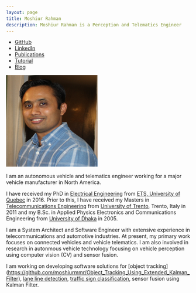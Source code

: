 ```yaml
---
layout: page
title: Moshiur Rahman
description: Moshiur Rahman is a Perception and Telematics Engineer
---
```


<div class="navbar">
 <div class="navbar-inner">
    <ul class="nav">
	<li><a href="https://github.com/moshiurmmr">GitHub</a></li>
	<li><a href="https://www.linkedin.com/in/m-moshiur-rahman/">LinkedIn</a></li>
	<li><a href="https://scholar.google.ca/citations?hl=en&user=DLBH9XYAAAAJ&view_op=list_works&gmla=AJsN-F6TgFN0OMsqYPt0Z6tIkJNGwo8xvuwCtpVuD8IIWGA90gRa7M6KsBEOmUFXfn12Dvhb59NuJPAYGNiCt_4bhD8DXpNifbFdAWcfUA4vozz7MyBAqh0">Publications</a></li>
	<li><a href="https://github.com/moshiurmmr/moshiur_site/tutorials">Tutorial</a></li>
	<li><a href="https://github.com/moshiurmmr/moshiur_site/blog">Blog</a></li>
    </ul>
</div>
 </div>

<!-- commenting the following lines
<div class ="span2">
<a href="assests/github_pic.jpg">
  <img src="assests/github_pic.jpg"
   title="Moshiur Rahman" alt="Moshiur Rahman"/></a>
</div>
-->

<!--
<a href="url"><img src="https://github.com/moshiurmmr/moshiur_site/github_pic.jpg" align="left" height="50" width="50"/></a>
-->
<img src="assets/github_pic.jpg" height="250" width="250" />


I am an autonomous vehicle and telematics engineer working for a major vehicle manufacturer in North America.

I have received my PhD in [Electrical Engineering](https://www.etsmtl.ca/ETS/Gouvernance/Decanats-et-departements/departement-genie-electrique) from [ETS, University of Quebec](https://www.etsmtl.ca/) in 2016. Prior to this, I have received my Masters in 
[Telecommunications Engineering](https://offertaformativa.unitn.it/en/lm/telecommunications-engineering) from 
[University of Trento](https://www.unitn.it/en), Trento, Italy in 2011 and my 
B.Sc. in Applied Physics Electronics and Communications Engineering from [University of Dhaka](https://www.du.ac.bd/home) in 2005.

I am a System Architect and Software Engineer with extensive experience in telecommunications and automotive industries. 
At present, my primary work focuses on connected vehicles and vehicle telematics. I am also involved in research
in autonmous vehicle technology focusing on vehicle perception using computer vision (CV) and sensor fusion. 

I am working on developing software solutions for [object tracking]
(https://github.com/moshiurmmr/Object_Tracking_Using_Extended_Kalman_Filter),
 [lane line detection](https://github.com/moshiurmmr/Lane_Line_Detection), 
[traffic sign classification](https://github.com/moshiurmmr/Traffic_Sign_Classification), sensor fusion using Kalman Filter.

